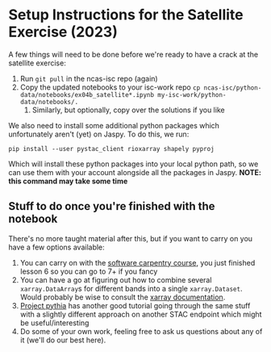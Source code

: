 # Setup Instructions for the Satellite Exercise (2023)

A few things will need to be done before we're ready to have a crack at the satellite exercise:

1. Run `git pull` in the ncas-isc repo (again)
2. Copy the updated notebooks to your isc-work repo `cp ncas-isc/python-data/notebooks/ex04b_satellite*.ipynb my-isc-work/python-data/notebooks/.`
    1. Similarly, but optionally, copy over the solutions if you like

We also need to install some additional python packages which unfortunately aren't (yet) on Jaspy. To do this, we run:

`pip install --user pystac_client rioxarray shapely pyproj`

Which will install these python packages into your local python path, so we can use them with your account alongside all the packages in Jaspy. __NOTE: this command may take some time__ 

## Stuff to do once you're finished with the notebook

There's no more taught material after this, but if you want to carry on you have a few options available:

1. You can carry on with the [software carpentry course](https://carpentries-incubator.github.io/geospatial-python), you just finished lesson 6 so you can go to 7+ if you fancy
2. You can have a go at figuring out how to combine several `xarray.DataArray`s for different bands into a single `xarray.Dataset`. Would probably be wise to consult the [xarray documentation](https://docs.xarray.dev/en/stable/).
3. [Project pythia](https://projectpythia.org/landsat-ml-cookbook/notebooks/1.0_Data_Ingestion-Planetary_Computer.html) has another good tutorial going through the same stuff with a slightly different approach on another STAC endpoint which might be useful/interesting
4. Do some of your own work, feeling free to ask us questions about any of it (we'll do our best here).  